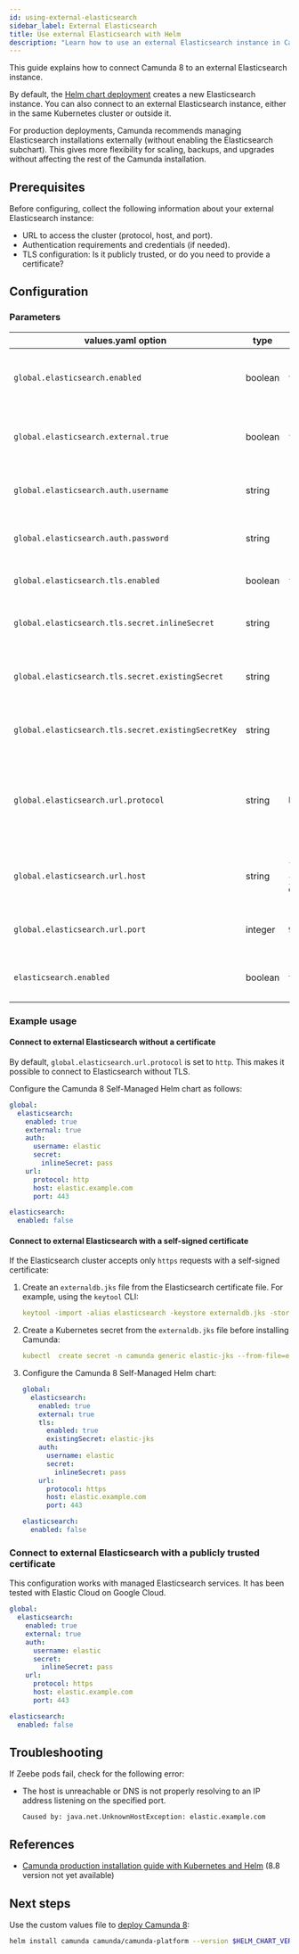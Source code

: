 ```yaml
---
id: using-external-elasticsearch
sidebar_label: External Elasticsearch
title: Use external Elasticsearch with Helm
description: "Learn how to use an external Elasticsearch instance in Camunda 8 Self-Managed Helm chart deployment."
---
```


This guide explains how to connect Camunda 8 to an external Elasticsearch instance.

By default, the [Helm chart deployment](/self-managed/installation-methods/helm/install.md) creates a new Elasticsearch instance. You can also connect to an external Elasticsearch instance, either in the same Kubernetes cluster or outside it.

For production deployments, Camunda recommends managing Elasticsearch installations externally (without enabling the Elasticsearch subchart). This gives more flexibility for scaling, backups, and upgrades without affecting the rest of the Camunda installation.

## Prerequisites

Before configuring, collect the following information about your external Elasticsearch instance:

- URL to access the cluster (protocol, host, and port).
- Authentication requirements and credentials (if needed).
- TLS configuration: Is it publicly trusted, or do you need to provide a certificate?

## Configuration

### Parameters

| values.yaml option                                  | type    | default                             | description                                                                               |
| --------------------------------------------------- | ------- | ----------------------------------- | ----------------------------------------------------------------------------------------- |
| `global.elasticsearch.enabled`                      | boolean | `true`                              | Enable or disable all components connecting to Elasticsearch.                             |
| `global.elasticsearch.external.true`                | boolean | `false`                             | Set to `true` to connect to an external Elasticsearch instance.                           |
| `global.elasticsearch.auth.username`                | string  | `""`                                | HTTP Basic username for Elasticsearch authentication.                                     |
| `global.elasticsearch.auth.password`                | string  | `""`                                | HTTP Basic password for Elasticsearch authentication.                                     |
| `global.elasticsearch.tls.enabled`                  | boolean | `false`                             | Whether Elasticsearch listens on TLS.                                                     |
| `global.elasticsearch.tls.secret.inlineSecret`      | string  | `""`                                | TLS certificate specified directly in `values.yaml`.                                      |
| `global.elasticsearch.tls.secret.existingSecret`    | string  | `""`                                | Kubernetes Secret name containing a TLS certificate.                                      |
| `global.elasticsearch.tls.secret.existingSecretKey` | string  | `""`                                | Kubernetes Secret key with the TLS certificate.                                           |
| `global.elasticsearch.url.protocol`                 | string  | `http`                              | Protocol to use when connecting to Elasticsearch. Possible values are `http` and `https`. |
| `global.elasticsearch.url.host`                     | string  | `{{ .Release.Name }}-elasticsearch` | Hostname or IP address of the Elasticsearch instance.                                     |
| `global.elasticsearch.url.port`                     | integer | `9200`                              | Port number of the Elasticsearch instance.                                                |
| `elasticsearch.enabled`                             | boolean | `true`                              | Enable or disable the Elasticsearch subchart                                              |

### Example usage

#### Connect to external Elasticsearch without a certificate

By default, `global.elasticsearch.url.protocol` is set to `http`. This makes it possible to connect to Elasticsearch without TLS.

Configure the Camunda 8 Self-Managed Helm chart as follows:

```yaml
global:
  elasticsearch:
    enabled: true
    external: true
    auth:
      username: elastic
      secret:
        inlineSecret: pass
    url:
      protocol: http
      host: elastic.example.com
      port: 443

elasticsearch:
  enabled: false
```

#### Connect to external Elasticsearch with a self-signed certificate

If the Elasticsearch cluster accepts only `https` requests with a self-signed certificate:

1. Create an `externaldb.jks` file from the Elasticsearch certificate file. For example, using the `keytool` CLI:

   ```yaml
   keytool -import -alias elasticsearch -keystore externaldb.jks -storetype jks -file elastic.crt -storepass changeit -noprompt
   ```

1. Create a Kubernetes secret from the `externaldb.jks` file before installing Camunda:

   ```yaml
   kubectl  create secret -n camunda generic elastic-jks --from-file=externaldb.jks
   ```

1. Configure the Camunda 8 Self-Managed Helm chart:

   ```yaml
   global:
     elasticsearch:
       enabled: true
       external: true
       tls:
         enabled: true
         existingSecret: elastic-jks
       auth:
         username: elastic
         secret:
           inlineSecret: pass
       url:
         protocol: https
         host: elastic.example.com
         port: 443

   elasticsearch:
     enabled: false
   ```

### Connect to external Elasticsearch with a publicly trusted certificate

This configuration works with managed Elasticsearch services. It has been tested with Elastic Cloud on Google Cloud.

```yaml
global:
  elasticsearch:
    enabled: true
    external: true
    auth:
      username: elastic
      secret:
        inlineSecret: pass
    url:
      protocol: https
      host: elastic.example.com
      port: 443

elasticsearch:
  enabled: false
```

## Troubleshooting

If Zeebe pods fail, check for the following error:

- The host is unreachable or DNS is not properly resolving to an IP address listening on the specified port.

  ```
  Caused by: java.net.UnknownHostException: elastic.example.com
  ```

## References

- [Camunda production installation guide with Kubernetes and Helm](versioned_docs/version-8.7/self-managed/operational-guides/production-guide/helm-chart-production-guide.md) (8.8 version not yet available)

## Next steps

Use the custom values file to [deploy Camunda 8](/self-managed/setup/overview.md):

```sh
helm install camunda camunda/camunda-platform --version $HELM_CHART_VERSION -f existing-elasticsearch-values.yaml
```
